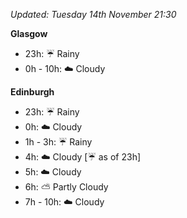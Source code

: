 *Updated: Tuesday 14th November 21:30*

**Glasgow**

* 23h: :umbrella: Rainy
* 0h - 10h: :cloud: Cloudy

**Edinburgh**

* 23h: :umbrella: Rainy
* 0h: :cloud: Cloudy
* 1h - 3h: :umbrella: Rainy
* 4h: :cloud: Cloudy [:umbrella: as of 23h]
* 5h: :cloud: Cloudy
* 6h: :partly_sunny: Partly Cloudy
* 7h - 10h: :cloud: Cloudy
